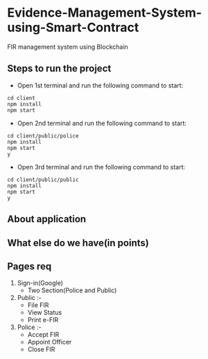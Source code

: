 # Evidence-Management-System-using-Smart-Contract
FIR management system using Blockchain

## Steps to run the project

- Open 1st terminal and run the following command to start:

```
cd client
npm install
npm start
```

- Open 2nd terminal and run the following command to start:

```
cd client/public/police
npm install
npm start
y
``` 

- Open 3rd terminal and run the following command to start:

```
cd client/public/public
npm install
npm start
y
``` 

## About application

## What else do we have(in points)

## Pages req
 1. Sign-in(Google)
     - Two Section(Police and Public)
 2. Public :-
    - File FIR
    - View Status
    - Print e-FIR
 3. Police :-
     - Accept FIR
     - Appoint Officer
     - Close FIR
